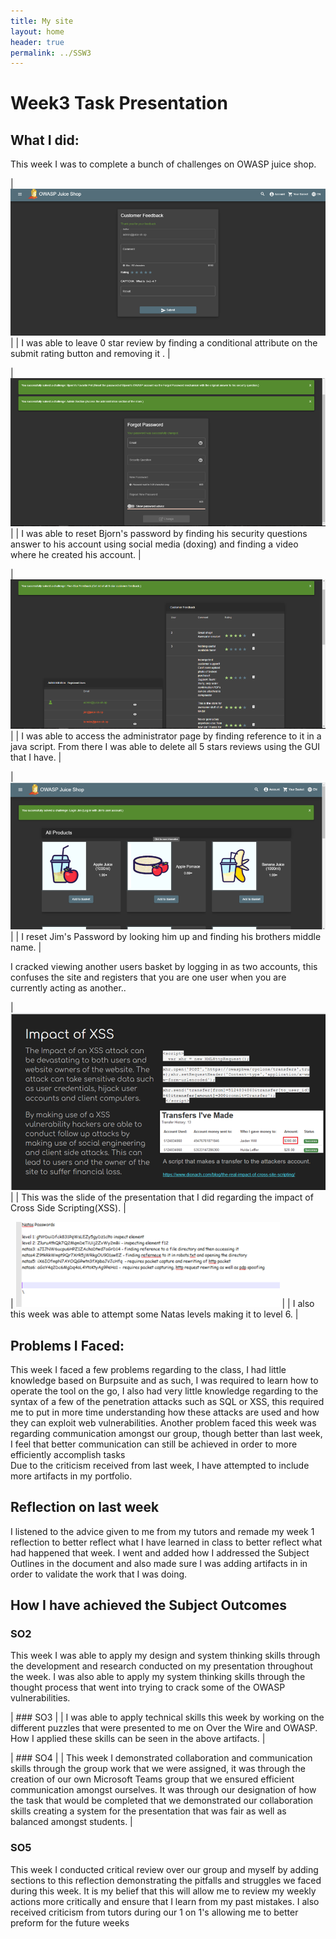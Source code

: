 ```yaml
---
title: My site
layout: home
header: true
permalink: ../SSW3
---
```




# Week3 Task Presentation


## What I did:
This week I was to complete a bunch of challenges on OWASP juice shop. 

| ![0 Star review](/assets/0star.png)  |
| I was able to leave  0 star review by finding a conditional attribute on the submit rating button and removing it .  |


| ![Bjorns account reset](/assets/bjorn.png) |
| I was able to reset Bjorn's password by finding  his security questions answer to his account using social media (doxing) and finding a video where he created his account. |

| ![Bjorns account reset](/assets/admin.png) |
| I was able to access the administrator page by finding reference to it in a java script. From there I was able to delete all 5 stars reviews using the GUI that I have. |

| ![Bjorns account reset](/assets/jim.png) |
| I reset Jim's Password by looking him up and finding his brothers middle name. |

I cracked viewing another users basket by logging in as two accounts, this confuses the site and registers that you are one user when you are currently acting as another..

| ![XSS Presentation](/assets/XSS1.png) |
| This was the slide of the presentation that I did regarding the impact of Cross Side Scripting(XSS). |

 | ![Natas Passwords](/assets/natas.png) |
 | I also this week was able to attempt some Natas levels making it to level 6. |

 
 


## Problems I Faced:
This week I faced a few problems regarding to the class, I had little knowledge based on Burpsuite and as such, I was required to learn how to operate the tool on the go, I also had very little knowledge regarding to the syntax of a few of the penetration attacks such as SQL or XSS, this required me to put in more time understanding how these attacks are used and how they can exploit web vulnerabilities. Another problem faced this week was regarding communication amongst our group, though better than last week, I feel that better communication can still be achieved in order to more efficiently accomplish tasks  
Due to the criticism received from last week, I have attempted to include more artifacts in my portfolio.

## Reflection on last week
I listened to the advice given to me from my tutors and remade my week 1 reflection to better reflect what I have learned in class to better reflect what had happened that week. I went and added how I addressed the Subject Outlines in the document and also made sure I was adding artifacts in in order to validate the work that I was doing.

## How I have achieved the Subject Outcomes

### SO2
This week I was able to apply my design and system thinking skills through the development and research conducted on my presentation throughout the week. I was also able to apply my system thinking skills through the thought process that went into trying to crack some of the OWASP vulnerabilities.

| ### SO3 |
| I was able to apply technical skills this week by working on the different puzzles that were presented to me on Over the Wire and OWASP.  How I applied these skills can be seen in the above artifacts. |

| ### SO4 |
| This week I demonstrated collaboration and communication skills through the group work that we were assigned, it was through the creation of our own Microsoft Teams group that we ensured efficient communication amongst ourselves. It was through our designation of how the task that would be completed that we demonstrated our collaboration skills creating a system for the presentation that was fair as well as balanced amongst students. |

### SO5
This week I conducted critical review over our group and myself by adding sections to this reflection demonstrating the pitfalls and struggles we faced during this week. It is my belief that this will allow me to review my weekly actions more critically and ensure that I learn from my past mistakes. I also received criticism from tutors during our 1 on 1's allowing me to better preform for the future weeks

